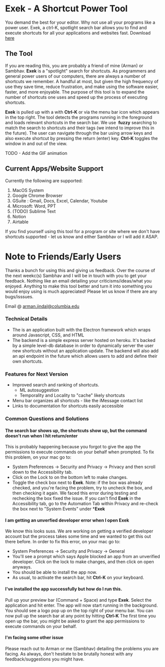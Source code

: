 # Exek - A Shortcut Power Tool
You demand the best for your editor. Why not use all your programs like a power user. Exek, a ctrl-K, spotlight search bar allows you to find and execute shortcuts for all your applications and websites fast. Download [here](https://storage.googleapis.com/exek/exek-1.0.0.dmg "Title")
## The Tool
If you are reading this, you are probably a friend of mine (Arman) or Sambhav. **Exek** is a "spotlight" search for shortcuts. As programmers and general power users of our computers, there are always a number of shortcuts we remember. A handful at most, but given the high frequency of use they save time, reduce frustration, and make using the software easier, faster, and more enjoyable. The purpose of this tool is to expand the number of shortcuts one uses and speed up the process of executing shortcuts.  

**Exek** is pulled up with a with **Ctrl-K** or via the menu bar icon which appears in the top right. The tool detects the programs running in the foreground and loads relevant shortcuts in the search bar. We use  __fuzzy__ searching to match the search to shortcuts and their tags (we intend to improve this in the future). The user can navigate through the bar using arrow keys and also execute shortcut by pressing the return (enter) key. **Ctrl-K** toggles the window in and out of the view.

TODO - Add the GIF animation

## Current Apps/Website Support
Currently the following are supported: 
1. MacOS System 
2. Google Chrome Browser 
3. GSuite : Gmail, Docs, Excel, Calendar, Youtube
4. Microsoft: Word, PPT 
5. (TODO) Sublime Text 
6. Notion
7. Airtable 

If you find yourself using this tool for a program or site where we don't have shortcuts supported - let us know and either Sambhav or I will add it ASAP. 

# Note to Friends/Early Users
Thanks a bunch for using this and giving us feedback. Over the course of the next weekc(s) Sambhav and I will be in touch with you to get your feedback. Nothing like an email detailing your criticisms/ideas/what you enjoyed. Anything to make this tool better and turn it into something you would enjoy using is much appreciated! Please let us know if there are any bugs/isssues.

Email @ arman.jindal@columbia.edu 

### Technical Details 
* The is an application built with the Electron framework which wraps around Javascript, CSS, and HTML
* The backend is a simple express server hosted on heroku. It's backed by a simple level-db database in order to dynamically server the user new shortcuts without an application update. The backend will also add an api endpoint in the future which allows users to add and define their own shortcuts.

### Features for Next Version
* Improved search and ranking of shortcuts.
    * ML autosuggestion
    * Temporality and Locality to "cache" likely shortcuts
* Menu bar organizes all shortcuts - like the iMessage contact list
* Links to documentation for shortcuts easily accessible

### Common Questions and Solutions
#### The search bar shows up, the shortcuts show up, but the command doesn't run when I hit return/enter
This is probably happening because you forgot to give the app the permissions to execute commands on your behalf when prompted. 
To fix this problem, on your mac go to:
* System Preferences -> Security and Privacy -> Privacy and then scroll down to the Accessibility tab. 
* Click on the Lock to on the bottom left to make changes. 
* Toggle the check box next to **Exek**.
Note: if the box was already checked, and you're facing the problem, try to uncheck the box, and then checking it again. We faced this error
during testing and rechecking the box fixed the issue.
If you can't find **Exek** in the Accessibility tab, go to the Automation Tab within Privacy and re-check the box next to "System Events" under
***Exek**

#### I am getting an unverfied developer error when I open **Exek**
We know this looks suss. We are working on getting a verified developer account but the process takes some time and we wanted to get this out there
before. 
In order to fix this error, on your mac go to:
* System Preferences -> Security and Privacy -> General
* You'll see a prompt which says Apple blocked an app from an unverified developer. Click on the lock to make changes, and then click on open anyways. 
* You should be able to install the app now. 
* As usual, to activate the search bar, hit **Ctrl-K** on your keyboard. 

#### I've installed the app successfully but how do I run this. 
Pull up your preview bar (Command + Space) and type **Exek**. Select the application and hit enter. The app will now start running in the background. 
You should see a logo pop up on the top right of your menu bar. You can now pull up the search bar at any point by hitting **Ctrl-K**
The first time you open up the bar, you might be asked to grant the app permissions to execute commands on your behalf. 

#### I'm facing some other issue
Please reach out to Arman or me (Sambhav) detailing the problems you are facing. As always, don't hesitate to be brutally honest with any feedback/suggestions
you might have. 
